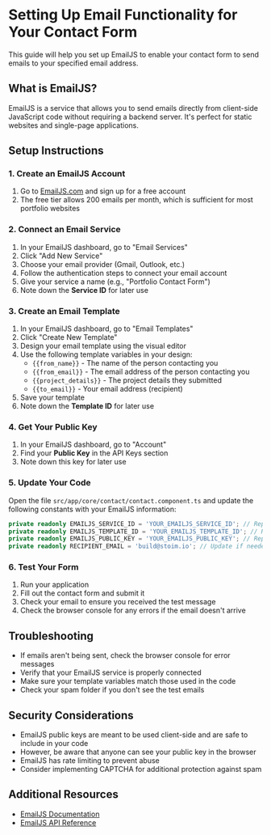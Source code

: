 # Setting Up Email Functionality for Your Contact Form

This guide will help you set up EmailJS to enable your contact form to send emails to your specified email address.

## What is EmailJS?

EmailJS is a service that allows you to send emails directly from client-side JavaScript code without requiring a backend server. It's perfect for static websites and single-page applications.

## Setup Instructions

### 1. Create an EmailJS Account

1. Go to [EmailJS.com](https://www.emailjs.com/) and sign up for a free account
2. The free tier allows 200 emails per month, which is sufficient for most portfolio websites

### 2. Connect an Email Service

1. In your EmailJS dashboard, go to "Email Services"
2. Click "Add New Service"
3. Choose your email provider (Gmail, Outlook, etc.)
4. Follow the authentication steps to connect your email account
5. Give your service a name (e.g., "Portfolio Contact Form")
6. Note down the **Service ID** for later use

### 3. Create an Email Template

1. In your EmailJS dashboard, go to "Email Templates"
2. Click "Create New Template"
3. Design your email template using the visual editor
4. Use the following template variables in your design:
   - `{{from_name}}` - The name of the person contacting you
   - `{{from_email}}` - The email address of the person contacting you
   - `{{project_details}}` - The project details they submitted
   - `{{to_email}}` - Your email address (recipient)
5. Save your template
6. Note down the **Template ID** for later use

### 4. Get Your Public Key

1. In your EmailJS dashboard, go to "Account"
2. Find your **Public Key** in the API Keys section
3. Note down this key for later use

### 5. Update Your Code

Open the file `src/app/core/contact/contact.component.ts` and update the following constants with your EmailJS information:

```typescript
private readonly EMAILJS_SERVICE_ID = 'YOUR_EMAILJS_SERVICE_ID'; // Replace with your service ID
private readonly EMAILJS_TEMPLATE_ID = 'YOUR_EMAILJS_TEMPLATE_ID'; // Replace with your template ID
private readonly EMAILJS_PUBLIC_KEY = 'YOUR_EMAILJS_PUBLIC_KEY'; // Replace with your public key
private readonly RECIPIENT_EMAIL = 'build@stoim.io'; // Update if needed
```

### 6. Test Your Form

1. Run your application
2. Fill out the contact form and submit it
3. Check your email to ensure you received the test message
4. Check the browser console for any errors if the email doesn't arrive

## Troubleshooting

- If emails aren't being sent, check the browser console for error messages
- Verify that your EmailJS service is properly connected
- Make sure your template variables match those used in the code
- Check your spam folder if you don't see the test emails

## Security Considerations

- EmailJS public keys are meant to be used client-side and are safe to include in your code
- However, be aware that anyone can see your public key in the browser
- EmailJS has rate limiting to prevent abuse
- Consider implementing CAPTCHA for additional protection against spam

## Additional Resources

- [EmailJS Documentation](https://www.emailjs.com/docs/)
- [EmailJS API Reference](https://www.emailjs.com/docs/api/) 